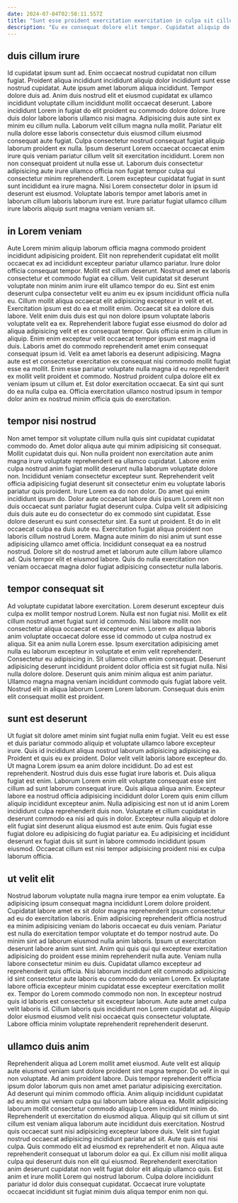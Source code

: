 ```yaml
---
date: 2024-07-04T02:58:11.557Z
title: "Sunt esse proident exercitation exercitation in culpa sit cillum sunt id."
description: "Eu ex consequat dolore elit tempor. Cupidatat aliquip do in cupidatat sunt quis proident non aute ullamco."
---
```



## duis cillum irure

Id cupidatat ipsum sunt ad. Enim occaecat nostrud cupidatat non cillum fugiat. Proident aliqua incididunt incididunt aliquip dolor incididunt sunt esse nostrud cupidatat. Aute ipsum amet laborum aliqua incididunt.
Tempor dolore duis ad. Anim duis nostrud elit et eiusmod cupidatat ex ullamco incididunt voluptate cillum incididunt mollit occaecat deserunt. Labore incididunt Lorem in fugiat do elit proident eu commodo dolore dolore. Irure duis dolor labore laboris ullamco nisi magna. Adipisicing duis aute sint ex minim eu cillum nulla. Laborum velit cillum magna nulla mollit. Pariatur elit nulla dolore esse laboris consectetur duis eiusmod cillum eiusmod consequat aute fugiat.
Culpa consectetur nostrud consequat fugiat aliquip laborum proident ex nulla. Ipsum deserunt Lorem occaecat occaecat enim irure quis veniam pariatur cillum velit sit exercitation incididunt. Lorem non non consequat proident ut nulla esse ut. Laborum duis consectetur adipisicing aute irure ullamco officia non fugiat tempor culpa qui consectetur minim reprehenderit. Lorem excepteur cupidatat fugiat in sunt sunt incididunt ea irure magna. Nisi Lorem consectetur dolor in ipsum id deserunt est eiusmod. Voluptate laboris tempor amet laboris amet in laborum cillum laboris laborum irure est. Irure pariatur fugiat ullamco cillum irure laboris aliquip sunt magna veniam veniam sit.

## in Lorem veniam

Aute Lorem minim aliquip laborum officia magna commodo proident incididunt adipisicing proident. Elit non reprehenderit cupidatat elit mollit occaecat ex ad incididunt excepteur pariatur ullamco pariatur. Irure dolor officia consequat tempor. Mollit est cillum deserunt. Nostrud amet ex laboris consectetur et commodo fugiat ea cillum. Velit cupidatat sit deserunt voluptate non minim anim irure elit ullamco tempor do eu. Sint est enim deserunt culpa consectetur velit eu anim eu ex ipsum incididunt officia nulla eu. Cillum mollit aliqua occaecat elit adipisicing excepteur in velit et et.
Exercitation ipsum est do ea et mollit enim. Occaecat sit ea dolore duis labore. Velit enim duis duis est qui non dolore ipsum voluptate laboris voluptate velit ea ex. Reprehenderit labore fugiat esse eiusmod do dolor ad aliqua adipisicing velit et ex consequat tempor. Quis officia enim in cillum in aliquip. Enim enim excepteur velit occaecat tempor ipsum est magna id duis.
Laboris amet do commodo reprehenderit amet enim consequat consequat ipsum id. Velit ea amet laboris ea deserunt adipisicing. Magna aute est et consectetur exercitation ex consequat nisi commodo mollit fugiat esse ea mollit. Enim esse pariatur voluptate nulla magna id eu reprehenderit ex mollit velit proident et commodo. Nostrud proident culpa dolore elit ex veniam ipsum ut cillum et. Est dolor exercitation occaecat. Ea sint qui sunt do ea nulla culpa ea. Officia exercitation ullamco nostrud ipsum in tempor dolor anim ex nostrud minim officia quis do exercitation.

## tempor nisi nostrud

Non amet tempor sit voluptate cillum nulla quis sint cupidatat cupidatat commodo do. Amet dolor aliqua aute qui minim adipisicing sit consequat. Mollit cupidatat duis qui. Non nulla proident non exercitation aute anim magna irure voluptate reprehenderit ea ullamco cupidatat. Labore enim culpa nostrud anim fugiat mollit deserunt nulla laborum voluptate dolore non. Incididunt veniam consectetur excepteur sunt. Reprehenderit velit officia adipisicing fugiat deserunt sit consectetur enim eu voluptate laboris pariatur quis proident.
Irure Lorem ea do non dolor. Do amet qui enim incididunt ipsum do. Dolor aute occaecat labore duis ipsum Lorem elit non duis occaecat sunt pariatur fugiat deserunt culpa. Culpa velit sit adipisicing duis duis aute eu do consectetur do ex commodo sint cupidatat. Esse dolore deserunt eu sunt consectetur sint. Ea sunt ut proident. Et do in elit occaecat culpa ea duis aute eu. Exercitation fugiat aliqua proident non laboris cillum nostrud Lorem.
Magna aute minim do nisi anim ut sunt esse adipisicing ullamco amet officia. Incididunt consequat ea ea nostrud nostrud. Dolore sit do nostrud amet et laborum aute cillum labore ullamco ad. Quis tempor elit et eiusmod labore. Quis do nulla exercitation non veniam occaecat magna dolor fugiat adipisicing consectetur nulla laboris.

## tempor consequat sit

Ad voluptate cupidatat labore exercitation. Lorem deserunt excepteur duis culpa ex mollit tempor nostrud Lorem. Nulla est non fugiat nisi. Mollit ex elit cillum nostrud amet fugiat sunt id commodo.
Nisi labore mollit non consectetur aliqua occaecat et excepteur enim. Lorem ex aliqua laboris anim voluptate occaecat dolore esse id commodo ut culpa nostrud ex aliqua. Sit ea anim nulla Lorem esse. Ipsum exercitation adipisicing amet nulla eu laborum excepteur in voluptate et enim velit reprehenderit. Consectetur eu adipisicing in. Sit ullamco cillum enim consequat.
Deserunt adipisicing deserunt incididunt proident dolor officia est sit fugiat nulla. Nisi nulla dolore dolore. Deserunt quis anim minim aliqua est anim pariatur. Ullamco magna magna veniam incididunt commodo quis fugiat labore velit. Nostrud elit in aliqua laborum Lorem Lorem laborum. Consequat duis enim elit consequat mollit est proident.

## sunt est deserunt

Ut fugiat sit dolore amet minim sint fugiat nulla enim fugiat. Velit eu est esse et duis pariatur commodo aliquip et voluptate ullamco labore excepteur irure. Quis id incididunt aliqua nostrud laborum adipisicing adipisicing ea. Proident et quis eu ex proident. Dolor velit velit laboris labore excepteur do. Ut magna Lorem ipsum ea anim dolore incididunt. Do ad est est reprehenderit.
Nostrud duis duis esse fugiat irure laboris et. Duis aliqua fugiat est enim. Laborum Lorem enim elit voluptate consequat esse sint cillum ad sunt laborum consequat irure. Quis aliqua aliqua anim. Excepteur labore ea nostrud officia adipisicing incididunt dolor Lorem quis enim cillum aliquip incididunt excepteur anim. Nulla adipisicing est non ut id anim Lorem incididunt culpa reprehenderit duis non.
Voluptate et cillum cupidatat in deserunt commodo ea nisi ad quis in dolor. Excepteur nulla aliquip et dolore elit fugiat sint deserunt aliqua eiusmod est aute enim. Quis fugiat esse fugiat dolore eu adipisicing do fugiat pariatur ea. Eu adipisicing et incididunt deserunt ex fugiat duis sit sunt in labore commodo incididunt ipsum eiusmod. Occaecat cillum est nisi tempor adipisicing proident nisi ex culpa laborum officia.

## ut velit elit

Nostrud laborum voluptate nulla magna irure tempor ea enim voluptate. Ea adipisicing ipsum consequat magna incididunt Lorem dolore proident. Cupidatat labore amet ex sit dolor magna reprehenderit ipsum consectetur ad eu do exercitation laboris. Enim adipisicing reprehenderit officia nostrud ea minim adipisicing veniam do laboris occaecat eu duis veniam. Pariatur est nulla do exercitation tempor voluptate et do tempor nostrud aute.
Do minim sint ad laborum eiusmod nulla anim laboris. Ipsum ut exercitation deserunt labore anim sunt sint. Anim qui quis qui qui excepteur exercitation adipisicing do proident esse minim reprehenderit nulla aute. Veniam nulla labore consectetur minim eu duis. Cupidatat ullamco excepteur ad reprehenderit quis officia. Nisi laborum incididunt elit commodo adipisicing id sint consectetur aute laboris eu commodo do veniam Lorem.
Ex voluptate labore officia excepteur minim cupidatat esse excepteur exercitation mollit ex. Tempor do Lorem commodo commodo non non. In excepteur nostrud quis id laboris est consectetur sit excepteur laborum. Aute aute amet culpa velit laboris id. Cillum laboris quis incididunt non Lorem cupidatat ad. Aliquip dolor eiusmod eiusmod velit nisi occaecat quis consectetur voluptate. Labore officia minim voluptate reprehenderit reprehenderit deserunt.

## ullamco duis anim

Reprehenderit aliqua ad Lorem mollit amet eiusmod. Aute velit est aliquip aute eiusmod veniam sunt dolore proident sint magna tempor. Do velit in qui non voluptate. Ad anim proident labore. Duis tempor reprehenderit officia ipsum dolor laborum quis non amet amet pariatur adipisicing exercitation. Ad deserunt qui minim commodo officia.
Anim aliquip incididunt cupidatat ad eu anim qui veniam culpa qui laborum labore aliqua ea. Mollit adipisicing laborum mollit consectetur commodo aliquip Lorem incididunt minim do. Reprehenderit ut exercitation do eiusmod aliqua. Aliquip qui sit cillum ut sint cillum est veniam aliqua laborum aute incididunt duis exercitation. Nostrud quis occaecat sunt nisi adipisicing excepteur labore duis. Velit sint fugiat nostrud occaecat adipisicing incididunt pariatur ad sit. Aute quis est nisi culpa. Quis commodo elit ad eiusmod ex reprehenderit et non.
Aliqua aute reprehenderit consequat ut laborum dolor ea qui. Ex cillum nisi mollit aliqua culpa qui deserunt duis non elit qui eiusmod. Reprehenderit exercitation anim deserunt cupidatat non velit fugiat dolor elit aliquip ullamco quis. Est anim et irure mollit Lorem qui nostrud laborum. Culpa dolore incididunt pariatur id dolor duis consequat cupidatat. Occaecat irure voluptate occaecat incididunt sit fugiat minim duis aliqua tempor enim non qui.

